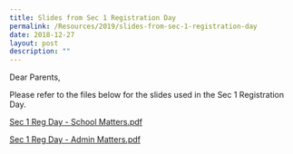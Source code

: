 ```yaml
---
title: Slides from Sec 1 Registration Day
permalink: /Resources/2019/slides-from-sec-1-registration-day
date: 2018-12-27
layout: post
description: ""
---
```

Dear Parents,

  

Please refer to the files below for the slides used in the Sec 1 Registration Day.

  

[Sec 1 Reg Day - School Matters.pdf](/files/Sec%201%20Reg%20Day%20-%20School%20Matters.pdf)

[Sec 1 Reg Day - Admin Matters.pdf](/files/Sec%201%20Reg%20Day%20-%20Admin%20Matters.pdf)
